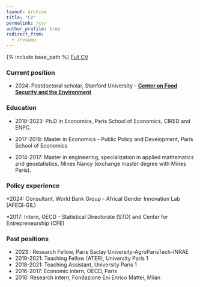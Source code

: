 ```yaml
---
layout: archive
title: "CV"
permalink: /cv/
author_profile: true
redirect_from:
  - /resume
---
```


{% include base_path %}
[Full CV](https://melaniegittard.github.io/files/CV_GITTARD.pdf)
### Current position

* 2024: Postdoctoral scholar, Stanford University - <a href="https://fse.fsi.stanford.edu/"><strong>Center on Food Security and the Environment</strong></a>

### Education

* 2018-2023: Ph.D in Economics, Paris School of Economics, CIRED and ENPC. 

* 2017-2018: Master in Economics - Public Policy and Development, Paris School of Economics
  
* 2014-2017: Master in engineering, specialization in applied mathematics and geostatistics, Mines Nancy (exchange master degree with Mines Paris).

### Policy experience 

*2024: Consultant, World Bank Group - Africal Gender Innovation Lab (AFEGl-GIL)

*2017: Intern, OECD - Statistical Directorate (STD) and Center for Entrepreneurship (CFE)

### Past positions
* 2023 : Research Fellow, Paris Saclay University-AgroParisTech-INRAE
* 2019-2021: Teaching Fellow (ATER), University Paris 1
* 2018-2021: Teaching Assistant, University Paris 1
* 2016-2017: Economic intern, OECD, Paris
* 2016: Research intern, Fondazione Eni Enrico Mattei, Milan 
